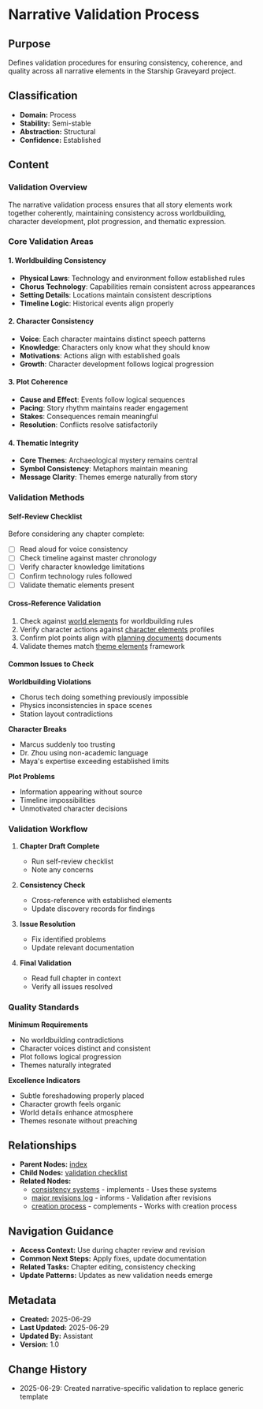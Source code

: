 # Narrative Validation Process

## Purpose
Defines validation procedures for ensuring consistency, coherence, and quality across all narrative elements in the Starship Graveyard project.

## Classification
- **Domain:** Process
- **Stability:** Semi-stable
- **Abstraction:** Structural
- **Confidence:** Established

## Content

### Validation Overview

The narrative validation process ensures that all story elements work together coherently, maintaining consistency across worldbuilding, character development, plot progression, and thematic expression.

### Core Validation Areas

#### 1. Worldbuilding Consistency
- **Physical Laws**: Technology and environment follow established rules
- **Chorus Technology**: Capabilities remain consistent across appearances
- **Setting Details**: Locations maintain consistent descriptions
- **Timeline Logic**: Historical events align properly

#### 2. Character Consistency
- **Voice**: Each character maintains distinct speech patterns
- **Knowledge**: Characters only know what they should know
- **Motivations**: Actions align with established goals
- **Growth**: Character development follows logical progression

#### 3. Plot Coherence
- **Cause and Effect**: Events follow logical sequences
- **Pacing**: Story rhythm maintains reader engagement
- **Stakes**: Consequences remain meaningful
- **Resolution**: Conflicts resolve satisfactorily

#### 4. Thematic Integrity
- **Core Themes**: Archaeological mystery remains central
- **Symbol Consistency**: Metaphors maintain meaning
- **Message Clarity**: Themes emerge naturally from story

### Validation Methods

#### Self-Review Checklist
Before considering any chapter complete:
- [ ] Read aloud for voice consistency
- [ ] Check timeline against master chronology
- [ ] Verify character knowledge limitations
- [ ] Confirm technology rules followed
- [ ] Validate thematic elements present

#### Cross-Reference Validation
1. Check against [world elements](../elements/world/) for worldbuilding rules
2. Verify character actions against [character elements](../elements/characters/) profiles
3. Confirm plot points align with [planning documents](../planning/) documents
4. Validate themes match [theme elements](../elements/themes/) framework

#### Common Issues to Check

**Worldbuilding Violations**
- Chorus tech doing something previously impossible
- Physics inconsistencies in space scenes
- Station layout contradictions

**Character Breaks**
- Marcus suddenly too trusting
- Dr. Zhou using non-academic language
- Maya's expertise exceeding established limits

**Plot Problems**
- Information appearing without source
- Timeline impossibilities
- Unmotivated character decisions

### Validation Workflow

1. **Chapter Draft Complete**
   - Run self-review checklist
   - Note any concerns

2. **Consistency Check**
   - Cross-reference with established elements
   - Update discovery records for findings

3. **Issue Resolution**
   - Fix identified problems
   - Update relevant documentation

4. **Final Validation**
   - Read full chapter in context
   - Verify all issues resolved

### Quality Standards

**Minimum Requirements**
- No worldbuilding contradictions
- Character voices distinct and consistent
- Plot follows logical progression
- Themes naturally integrated

**Excellence Indicators**
- Subtle foreshadowing properly placed
- Character growth feels organic
- World details enhance atmosphere
- Themes resonate without preaching

## Relationships
- **Parent Nodes:** [index](../index.md)
- **Child Nodes:** [validation checklist](../validation-checklist.md)
- **Related Nodes:**
  - [consistency systems](../elements/world/frameworks/consistency_systems.md) - implements - Uses these systems
  - [major revisions log](../planning/major-revisions-log.md) - informs - Validation after revisions
  - [creation process](creation.md) - complements - Works with creation process

## Navigation Guidance
- **Access Context:** Use during chapter review and revision
- **Common Next Steps:** Apply fixes, update documentation
- **Related Tasks:** Chapter editing, consistency checking
- **Update Patterns:** Updates as new validation needs emerge

## Metadata
- **Created:** 2025-06-29
- **Last Updated:** 2025-06-29
- **Updated By:** Assistant
- **Version:** 1.0

## Change History
- 2025-06-29: Created narrative-specific validation to replace generic template